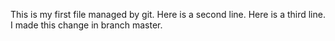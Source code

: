 This is my first file managed by git.
Here is a second line.
Here is a third line.
I made this change in branch master.
